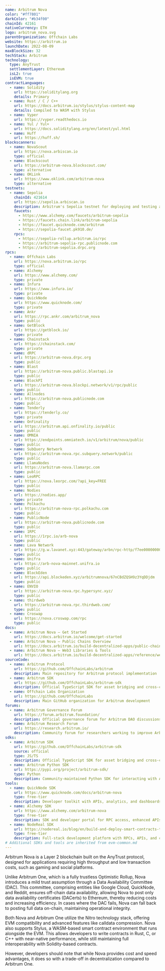 ```yaml
---
name: Arbitrum Nova
color: "#ff7801"
darkColor: "#b34f00"
chainId: 42161
nativeCurrency: ETH
logo: arbitrum_nova.svg
parentOrganization: Offchain Labs
website: https://arbitrum.io
launchDate: 2022-08-09
maxBlockSize: 32
techStack: Arbitrum
technology:
  type: AnyTrust
  settlementLayer: Ethereum
  isL2: true
  isEVM: true
contractLanguages:
  - name: Solidity
    url: https://soliditylang.org
    details: Primary
  - name: Rust / C / C++
    url: https://docs.arbitrum.io/stylus/stylus-content-map
    details: Compiled to WASM with Stylus
  - name: Vyper
    url: https://vyper.readthedocs.io
  - name: Yul / Yul+
    url: https://docs.soliditylang.org/en/latest/yul.html
  - name: Huff
    url: https://huff.sh/
blockscanners:
  - name: NovaScout
    url: https://nova.arbiscan.io
    type: official
  - name: Blockscout
    url: https://arbitrum-nova.blockscout.com/
    type: alternative
  - name: OKLink
    url: https://www.oklink.com/arbitrum-nova
    type: alternative
testnets:
  - name: Sepolia
    chainId: 421614
    url: https://sepolia.arbiscan.io
    description: Arbitrum's Sepolia testnet for deploying and testing applications on Arbitrum Nova.
    faucets: 
      - https://www.alchemy.com/faucets/arbitrum-sepolia
      - https://faucets.chain.link/arbitrum-sepolia
      - https://faucet.quicknode.com/arbitrum
      - https://sepolia-faucet.pk910.de/
    rpcs:
      - https://sepolia-rollup.arbitrum.io/rpc
      - https://arbitrum-sepolia-rpc.publicnode.com
      - https://arbitrum-sepolia.drpc.org
rpcs:
  - name: Offchain Labs
    url: https://nova.arbitrum.io/rpc
    type: official
  - name: Alchemy
    url: https://www.alchemy.com/
    type: private
  - name: Infura
    url: https://www.infura.io/
    type: private
  - name: QuickNode
    url: https://www.quicknode.com/
    type: private
  - name: Ankr
    url: https://rpc.ankr.com/arbitrum_nova
    type: public
  - name: GetBlock
    url: https://getblock.io/
    type: private
  - name: Chainstack
    url: https://chainstack.com/
    type: private
  - name: dRPC
    url: https://arbitrum-nova.drpc.org
    type: public
  - name: Blast
    url: https://arbitrum-nova.public.blastapi.io
    type: public
  - name: BlockPI
    url: https://arbitrum-nova.blockpi.network/v1/rpc/public
    type: public
  - name: Allnodes
    url: https://arbitrum-nova.publicnode.com
    type: public
  - name: Tenderly
    url: https://tenderly.co/
    type: private
  - name: OnFinality
    url: https://arbitrum.api.onfinality.io/public
    type: public
  - name: OMNIA
    url: https://endpoints.omniatech.io/v1/arbitrum/nova/public
    type: public
  - name: SubQuery Network
    url: https://arbitrum-nova.rpc.subquery.network/public
    type: public
  - name: LlamaNodes
    url: https://arbitrum-nova.llamarpc.com
    type: public
  - name: LeoRPC
    url: https://nova.leorpc.com/?api_key=FREE
    type: public
  - name: Nodies
    url: https://nodies.app/
    type: private
  - name: Polkachu
    url: https://arbitrum-nova-rpc.polkachu.com
    type: public
  - name: PublicNode
    url: https://arbitrum-nova.publicnode.com
    type: public
  - name: 1RPC
    url: https://1rpc.io/arb-nova
    type: public
  - name: Lava Network
    url: https://g.w.lavanet.xyz:443/gateway/arbn/rpc-http/f7ee0000000000000000000000000000
    type: public
  - name: Unifra
    url: https://arb-nova-mainnet.unifra.io
    type: public
  - name: BlockEden
    url: https://api.blockeden.xyz/arbitrumnova/67nCBdZQSH9z3YqDDjdm
    type: public
  - name: ENVIO
    url: https://arbitrum-nova.rpc.hypersync.xyz/
    type: public
  - name: thirdweb
    url: https://arbitrum-nova.rpc.thirdweb.com/
    type: public
  - name: Croswap
    url: https://nova.croswap.com/rpc
    type: public
docs:
  - name: Arbitrum Nova – Get Started
    url: https://docs.arbitrum.io/welcome/get-started
  - name: Arbitrum Nova – Public Chains Overview
    url: https://docs.arbitrum.io/build-decentralized-apps/public-chains#arbitrum-nova
  - name: Arbitrum Nova – Web3 Libraries & Tools
    url: https://docs.arbitrum.io/build-decentralized-apps/reference/web3-libraries-tools
sourceCode:
  - name: Arbitrum Protocol
    url: https://github.com/OffchainLabs/arbitrum
    description: Main repository for Arbitrum protocol implementation
  - name: Arbitrum SDK
    url: https://github.com/OffchainLabs/arbitrum-sdk
    description: Official TypeScript SDK for asset bridging and cross-chain messaging
  - name: Offchain Labs Organization
    url: https://github.com/OffchainLabs
    description: Main GitHub organization for Arbitrum development
forums:
  - name: Arbitrum Governance Forum
    url: https://forum.arbitrum.foundation/
    description: Official governance forum for Arbitrum DAO discussions and proposals
  - name: Arbitrum Research Forum
    url: https://research.arbitrum.io/
    description: Community forum for researchers working to improve Arbitrum
sdks:
  - name: Arbitrum SDK
    url: https://github.com/OffchainLabs/arbitrum-sdk
    source: official
    type: JS/TS
    description: Official TypeScript SDK for asset bridging and cross-chain messaging on Arbitrum networks.
  - name: Arbitrum Python SDK
    url: https://pypi.org/project/arbitrum-sdk/
    type: Python
    description: Community-maintained Python SDK for interacting with Arbitrum chains, supporting asset bridging and messaging.
tools:
  - name: QuickNode SDK
    url: https://www.quicknode.com/docs/arbitrum-nova
    type: free-tier
    description: Developer toolkit with APIs, analytics, and dashboards for building apps on Arbitrum Nova.
  - name: Alchemy SDK
    url: https://www.alchemy.com/arbitrum-nova
    type: free-tier
    description: SDK and developer portal for RPC access, enhanced APIs, contract tracing, and debugging tools for Arbitrum Nova.
  - name: NodeReal SDK
    url: https://nodereal.io/blog/en/build-and-deploy-smart-contracts-to-arbitrum-nova-through-nodereal-api-service/
    type: free-tier
    description: Full-stack development platform with RPCs, APIs, and contract analytics for scaling on Arbitrum Nova.
# Additional SDKs and tools are inherited from evm-common.md
---
```


Arbitrum Nova is a Layer 2 blockchain built on the AnyTrust protocol, designed for applications requiring high throughput and low transaction costs, such as gaming and social platforms.

Unlike Arbitrum One, which is a fully trustless Optimistic Rollup, Nova introduces a mild trust assumption through a Data Availability Committee (DAC). This committee, comprising entities like Google Cloud, QuickNode, and Reddit, ensures off-chain data availability, allowing Nova to post only data availability certificates (DACerts) to Ethereum, thereby reducing costs and increasing efficiency. In cases where the DAC fails, Nova can fall back to posting full data on-chain, maintaining operational integrity.

Both Nova and Arbitrum One utilize the Nitro technology stack, offering EVM compatibility and advanced features like calldata compression. Nova also supports Stylus, a WASM-based smart contract environment that runs alongside the EVM. This allows developers to write contracts in Rust, C, or C++ with near-native performance, while still maintaining full interoperability with Solidity-based contracts.

However, developers should note that while Nova provides cost and speed advantages, it does so with a trade-off in decentralization compared to Arbitrum One.